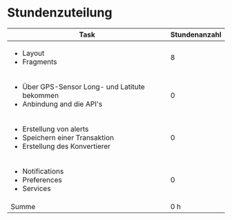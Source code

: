 # Stundenzuteilung

| Task | Stundenanzahl 
| - | - 
| <ul><li>Layout</li><li>Fragments</li></ul> | 8
| <ul><li>Über GPS-Sensor Long- und Latitute bekommen</li><li>Anbindung and die API's</li></ul> | 0 
| <ul><li>Erstellung von alerts</li><li>Speichern einer Transaktion</li><li>Erstellung des Konvertierer</li></ul> | 0 
| <ul><li>Notifications</li><li>Preferences</li><li>Services</li></ul> | 0 
| Summe | 0 h 

